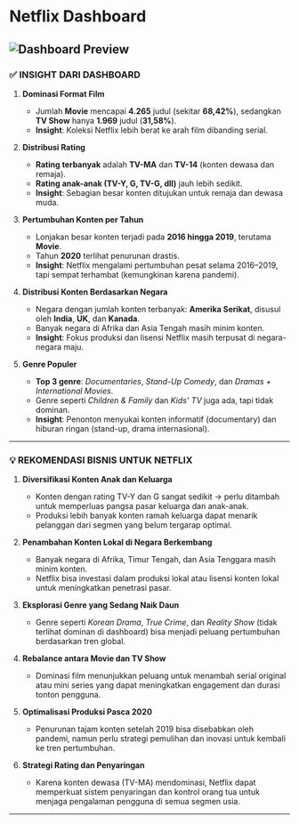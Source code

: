# Netflix Dashboard

![Dashboard Preview](assets/dashboard_screenshot.png)
---

### ✅ **INSIGHT DARI DASHBOARD**

1. **Dominasi Format Film**

   * Jumlah **Movie** mencapai **4.265** judul (sekitar **68,42%**), sedangkan **TV Show** hanya **1.969** judul (**31,58%**).
   * **Insight**: Koleksi Netflix lebih berat ke arah film dibanding serial.

2. **Distribusi Rating**

   * **Rating terbanyak** adalah **TV-MA** dan **TV-14** (konten dewasa dan remaja).
   * **Rating anak-anak (TV-Y, G, TV-G, dll)** jauh lebih sedikit.
   * **Insight**: Sebagian besar konten ditujukan untuk remaja dan dewasa muda.

3. **Pertumbuhan Konten per Tahun**

   * Lonjakan besar konten terjadi pada **2016 hingga 2019**, terutama **Movie**.
   * Tahun **2020** terlihat penurunan drastis.
   * **Insight**: Netflix mengalami pertumbuhan pesat selama 2016–2019, tapi sempat terhambat (kemungkinan karena pandemi).

4. **Distribusi Konten Berdasarkan Negara**

   * Negara dengan jumlah konten terbanyak: **Amerika Serikat**, disusul oleh **India**, **UK**, dan **Kanada**.
   * Banyak negara di Afrika dan Asia Tengah masih minim konten.
   * **Insight**: Fokus produksi dan lisensi Netflix masih terpusat di negara-negara maju.

5. **Genre Populer**

   * **Top 3 genre**: *Documentaries*, *Stand-Up Comedy*, dan *Dramas + International Movies*.
   * Genre seperti *Children & Family* dan *Kids’ TV* juga ada, tapi tidak dominan.
   * **Insight**: Penonton menyukai konten informatif (documentary) dan hiburan ringan (stand-up, drama internasional).

---

### 💡 **REKOMENDASI BISNIS UNTUK NETFLIX**

1. **Diversifikasi Konten Anak dan Keluarga**

   * Konten dengan rating TV-Y dan G sangat sedikit → perlu ditambah untuk memperluas pangsa pasar keluarga dan anak-anak.
   * Produksi lebih banyak konten ramah keluarga dapat menarik pelanggan dari segmen yang belum tergarap optimal.

2. **Penambahan Konten Lokal di Negara Berkembang**

   * Banyak negara di Afrika, Timur Tengah, dan Asia Tenggara masih minim konten.
   * Netflix bisa investasi dalam produksi lokal atau lisensi konten lokal untuk meningkatkan penetrasi pasar.

3. **Eksplorasi Genre yang Sedang Naik Daun**

   * Genre seperti *Korean Drama*, *True Crime*, dan *Reality Show* (tidak terlihat dominan di dashboard) bisa menjadi peluang pertumbuhan berdasarkan tren global.

4. **Rebalance antara Movie dan TV Show**

   * Dominasi film menunjukkan peluang untuk menambah serial original atau mini series yang dapat meningkatkan engagement dan durasi tonton pengguna.

5. **Optimalisasi Produksi Pasca 2020**

   * Penurunan tajam konten setelah 2019 bisa disebabkan oleh pandemi, namun perlu strategi pemulihan dan inovasi untuk kembali ke tren pertumbuhan.

6. **Strategi Rating dan Penyaringan**

   * Karena konten dewasa (TV-MA) mendominasi, Netflix dapat memperkuat sistem penyaringan dan kontrol orang tua untuk menjaga pengalaman pengguna di semua segmen usia.

---
